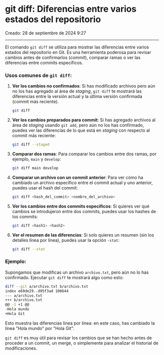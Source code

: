# git diff: Diferencias entre varios estados del repositorio

Creado: 28 de septiembre de 2024 9:27

---

El comando `git diff` se utiliza para mostrar las diferencias entre varios estados del repositorio en Git. Es una herramienta poderosa para revisar cambios antes de confirmarlos (*commit*), comparar ramas o ver las diferencias entre commits específicos.

### Usos comunes de `git diff`:

1. **Ver los cambios no confirmados**:
Si has modificado archivos pero aún no los has agregado al área de *staging*, `git diff` te mostrará las diferencias entre la versión actual y la última versión confirmada (commit más reciente).
    
    ```bash
    git diff
    ```
    
2. **Ver los cambios preparados para commit**:
Si has agregado archivos al área de *staging* usando `git add`, pero aún no los has confirmado, puedes ver las diferencias de lo que está en *staging* con respecto al commit más reciente:
    
    ```bash
    git diff --staged
    ```
    
3. **Comparar dos ramas**:
Para comparar los cambios entre dos ramas, por ejemplo, `main` y `develop`:
    
    ```bash
    git diff main develop
    ```
    
4. **Comparar un archivo con un commit anterior**:
Para ver cómo ha cambiado un archivo específico entre el commit actual y uno anterior, puedes usar el hash del commit:
    
    ```bash
    git diff <hash_del_commit> <nombre_del_archivo>
    ```
    
5. **Ver los cambios entre dos commits específicos**:
Si quieres ver qué cambios se introdujeron entre dos commits, puedes usar los hashes de los commits:
    
    ```bash
    git diff <hash1> <hash2>
    ```
    
6. **Ver el resumen de las diferencias**:
Si solo quieres un resumen (sin los detalles línea por línea), puedes usar la opción `-stat`:
    
    ```bash
    git diff --stat
    ```
    

### Ejemplo:

Supongamos que modificas un archivo `archivo.txt`, pero aún no lo has confirmado. Ejecutar `git diff` te mostrará algo como esto:

```bash
diff --git a/archivo.txt b/archivo.txt
index e69de29..d95f3ad 100644
--- a/archivo.txt
+++ b/archivo.txt
@@ -1 +1 @@
-Hola mundo
+Hola Git
```

Esto muestra las diferencias línea por línea: en este caso, has cambiado la línea "Hola mundo" por "Hola Git".

`git diff` es muy útil para revisar los cambios que se han hecho antes de proceder a un commit, un merge, o simplemente para analizar el historial de modificaciones.